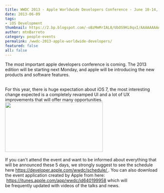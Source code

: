 ```yaml
---
title: WWDC 2013 - Apple Worldwide Developers Conference - June 10-14, San Francisco
date: 2013-06-09
tags:
- iOS Development
thumbnail: https://2.bp.blogspot.com/-oBzMmMrIAL8/UbOS9KL0qxI/AAAAAAAAAK4/v8CNWDFOL8k/s72-c/wwdc13-about-main.jpg
author: mtnBarreto
category: people-events
permalink: /wwdc-2013-apple-worldwide-developers/
featured: false
all: false
---
```


<p>
  The most important apple developers conference is coming. The 2013 edition will be starting next Monday, and apple will be introducing the new products and software features.
</p>
<br/>
<div>For this year, there is&nbsp;huge&nbsp;expectation about iOS 7, the most interesting change expected is a&nbsp;completely revamped UI and a lot of UX improvements that will offer many opportunities.</div>
<img border="0" height="163" src="https://2.bp.blogspot.com/-oBzMmMrIAL8/UbOS9KL0qxI/AAAAAAAAAK4/v8CNWDFOL8k/s1600/wwdc13-about-main.jpg" width="320" />
<div>
  <div>
    <br />If you can't attend the event and want to be informed about everything that will be announced these 5 days, we strongly suggest to see the schedule here <a href="https://developer.apple.com/wwdc/schedule/" target="_blank">https://developer.apple.com/wwdc/schedule/&nbsp;</a>.
    You can also download the event application created by Apple from here: &nbsp;<a href="https://itunes.apple.com/app/wwdc/id640199958">https://itunes.apple.com/app/wwdc/id640199958</a>&nbsp;which will be&nbsp;frequently&nbsp;updated with videos of
    the talks and news.
  </div>
</div>
